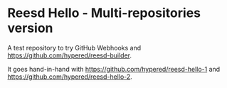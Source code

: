 # Reesd Hello - Multi-repositories version

A test repository to try GitHub Webhooks and
https://github.com/hypered/reesd-builder.

It goes hand-in-hand with https://github.com/hypered/reesd-hello-1 and
https://github.com/hypered/reesd-hello-2.
